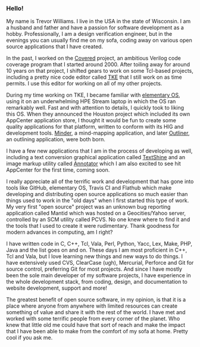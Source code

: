 ### Hello!

My name is Trevor Williams. I live in the USA in the state of Wisconsin.  I am a husband and father and have a passion for software development as a hobby.  Professionally, I am a design verification engineer, but in the evenings you can usually find me on my sofa, coding away on various open source applications that I have created.

In the past, I worked on the [Covered](https://github.com/chiphackers/covered) project, an ambitious Verilog code coverage program that I started around 2000.  After toiling away for around 10 years on that project, I shifted gears to work on some Tcl-based projects, including a pretty nice code editor called [TKE](https://github.com/phase1geo/tke) that I still work on as time permits.  I use this editor for working on all of my other projects.

During my time working on TKE, I became familiar with [elementary OS](https://elementary.io), using it on an underwhelming HPE Stream laptop in which the OS ran remarkably well.  Fast and with attention to details, I quickly took to liking this OS.  When they announced the Houston project which included its own AppCenter application store, I thought it would be fun to create some quality applications for that platform, written to conform with its HIG and development tools.  [Minder](https://github.com/phase1geo/Minder), a mind-mapping application, and later [Outliner](https://github.com/phase1geo/Outliner), an outlining application, were both born.

I have a few new applications that I am in the process of developing as well, including a text conversion graphical application called [TextShine](https://github.com/phase1geo/TextShine) and an image markup utility called [Annotator](https://github.com/phase1geo/Annotator) which I am also excited to see hit AppCenter for the first time, coming soon.

I really appreciate all of the terrific work and development that has gone into tools like GitHub, elementary OS, Travis CI and Flathub which make developing and distributing open source applications so much easier than things used to work in the "old days" when I first started this type of work.  My very first "open source" project was an unknown bug reporting application called Mantid which was hosted on a Geocities/Yahoo server, controlled by an SCM utility called PCVS.  No one knew where to find it and the tools that I used to create it were rudimentary.  Thank goodness for modern advances in computing, am I right?

I have written code in C, C++, Tcl, Vala, Perl, Python, Yacc, Lex, Make, PHP, Java and the list goes on and on.  These days I am most proficient in C++, Tcl and Vala, but I love learning new things and new ways to do things.  I have extensively used CVS, ClearCase (ugh), Mercurial, Perforce and Git for source control, preferring Git for most projects.  And since I have mostly been the sole main developer of my software projects, I have experience in the whole development stack, from coding, design, and documentation to website development, support and more!

The greatest benefit of open source software, in my opinion, is that it is a place where anyone from anywhere with limited resources can create something of value and share it with the rest of the world.  I have met and worked with some terrific people from every corner of the planet.  Who knew that little old me could have that sort of reach and make the impact that I have been able to make from the comfort of my sofa at home.  Pretty cool if you ask me.
